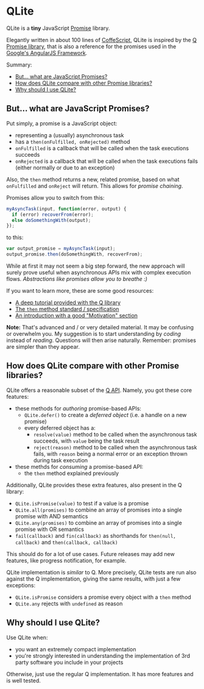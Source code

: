 # QLite

QLite is a **tiny** JavaScript [Promise](https://promisesaplus.com/) library.

Elegantly written in about 100 lines of [CoffeScript](http://coffeescript.org/), QLite is inspired by the [Q Promise library](https://github.com/kriskowal/q), that is also a reference for the promises used in the [Google's AngularJS Framework](https://angularjs.org/).

Summary:

* [But... what are JavaScript Promises?](#but-what-are-javascript-promises)
* [How does QLite compare with other Promise libraries?](#how-does-qlite-compare-with-other-promise-libraries)
* [Why should I use QLite?](#why-should-i-use-qlite)

## But... what are JavaScript Promises?

Put simply, a promise is a JavaScript object:

* representing a (usually) asynchronous task
* has a `then(onFulfilled, onRejected)` method
* `onFulfilled` is a callback that will be called when the task executions succeeds
* `onRejected` is a callback that will be called when the task executions fails (either normally or due to an exception)

Also, the `then` method returns a new, related promise, based on what `onFulfilled` and `onReject` will return. This allows for _promise chaining_.

Promises allow you to switch from this:

``` javascript
myAsyncTask(input, function(error, output) {
  if (error) recoverFrom(error);
  else doSomethingWith(output);
});
```

to this:

``` javascript
var output_promise = myAsyncTask(input);
output_promise.then(doSomethingWith, recoverFrom);
```

While at first it may not seem a big step forward, the new approach will surely prove useful when asynchronous APIs mix with complex execution flows. _Abstractions like promises allow you to breathe :)_

If you want to learn more, these are some good resources:

* [A deep tutorial provided with the Q library](https://github.com/kriskowal/q#tutorial)
* [The `then` method standard / specification](https://promisesaplus.com/)
* [An introduction with a good "Motivation" section](https://www.promisejs.org/)

**Note:** That's advanced and / or very detailed material. It may be confusing or overwhelm you. My suggestion is to start understanding by _coding_ instead of _reading_. Questions will then arise naturally. Remember: promises are simpler than they appear.

## How does QLite compare with other Promise libraries?

QLite offers a reasonable subset of the [Q API](https://github.com/kriskowal/q/wiki/API-Reference). Namely, you got these core features:

* these methods for _authoring_ promise-based APIs:
  * `QLite.defer()` to create a _deferred object_ (i.e. a handle on a new promise)
  * every deferred object has a:
    * `resolve(value)` method to be called when the asynchronous task succeeds, with `value` being the task result
    * `reject(reason)` method to be called when the asynchronous task fails, with `reason` being a normal error or an exception thrown during task execution
* these methds for _consuming_ a promise-based API:
  * the `then` method explained previously

Additionally, QLite provides these extra features, also present in the Q library:

* `QLite.isPromise(value)` to test if a value is a promise
* `QLite.all(promises)` to combine an array of promises into a single promise with AND semantics
* `QLite.any(promises)` to combine an array of promises into a single promise with OR semantics
* `fail(callback)` and `fin(callback)` as shorthands for `then(null, callback)` and `then(callback, callback)`

This should do for a lot of use cases. Future releases may add new features, like progress notification, for example.

QLite implementation is _similar_ to Q. More precisely, QLite tests are run also against the Q implementation, giving the same results, with just a few exceptions:

* `QLite.isPromise` considers a promise every object with a `then` method
* `QLite.any` rejects with `undefined` as reason

## Why should I use QLite?

Use QLite when:

* you want an extremely compact implementation
* you're strongly interested in understanding the implementation of 3rd party software you include in your projects

Otherwise, just use the regular Q implementation. It has more features and is well tested.
